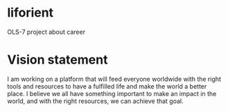 # liforient
OLS-7 project about career 

# Vision statement
I am working on a platform that will feed everyone worldwide with the right tools and resources to have a fulfilled life and make the world a better place. I believe we all have something important to make an impact in the world, and with the right resources, we can achieve that goal. 
